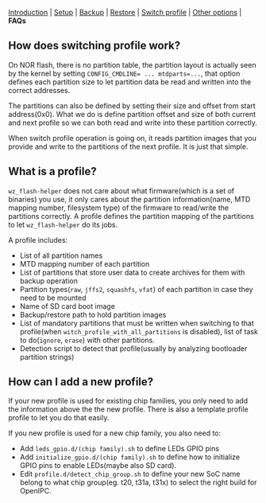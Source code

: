 [Introduction](README.md) | [Setup](README_setup.md) | [Backup](README_backup.md) | [Restore](README_restore.md) | [Switch profile](README_switch_profile.md) | [Other options](README_other_options.md) | **FAQs**

## How does switching profile work?
On NOR flash, there is no partition table, the partition layout is actually seen by the kernel by setting `CONFIG_CMDLINE= ... mtdparts=...`, that option defines each partition size to let partition data be read and written into the correct addresses.

The partitions can also be defined by setting their size and offset from start address(0x0). What we do is define partition offset and size of both current and next profile so we can both read and write into these partition correctly.

When switch profile operation is going on, it reads partition images that you provide and write to the partitions of the next profile. It is just that simple.


## What is a profile?
`wz_flash-helper` does not care about what firmware(which is a set of binaries) you use, it only cares about the partition information(name, MTD mapping number, filesystem type) of the firmware to read/write the partitions correctly. A profile defines the partition mapping of the partitions to let `wz_flash-helper` do its jobs.

A profile includes:
- List of all partition names
- MTD mapping number of each partition
- List of partitions that store user data to create archives for them with backup operation
- Partition types(`raw`, `jffs2`, `squashfs`, `vfat`) of each partition in case they need to be mounted
- Name of SD card boot image
- Backup/restore path to hold partition images
- List of mandatory partitions that must be written when switching to that profile(when `witch_profile_with_all_partitions` is disabled), list of task to do(`ignore`, `erase`) with other partitions.
- Detection script to detect that profile(usually by analyzing bootloader partition strings)


## How can I add a new profile?
If your new profile is used for existing chip families, you only need to add the information above the the new profile. There is also a template profile profile to let you do that easily.

If you new profile is used for a new chip family, you also need to:
- Add `leds_gpio.d/(chip family).sh` to define LEDs GPIO pins
- Add `initialize_gpio.d/(chip family).sh` to define how to initialize GPIO pins to enable LEDs(maybe also SD card).
- Edit `profile.d/detect_chip_group.sh` to define your new SoC name belong to what chip group(eg. t20, t31a, t31x) to select the right build for OpenIPC.
